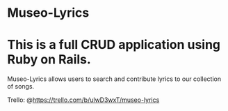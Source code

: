 # Museo-Lyrics

# This is a full CRUD application using Ruby on Rails.

Museo-Lyrics allows users to search and contribute lyrics to our collection of songs.

Trello: @https://trello.com/b/ulwD3wxT/museo-lyrics

